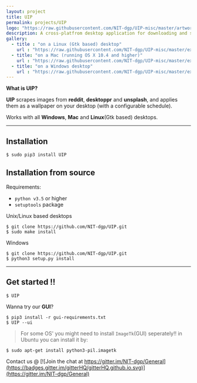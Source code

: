 ```yaml
---
layout: project
title: UIP
permalink: projects/UIP
logo: "https://raw.githubusercontent.com/NIT-dgp/UIP-misc/master/artwork/UIP_logo_v4.png"
description: A cross-platfrom desktop application for downloading and scheduling wallpapers.
gallery:
  - title : "on a Linux (Gtk based) desktop"
    url : "https://raw.githubusercontent.com/NIT-dgp/UIP-misc/master/examples/gnome_wallpaper.png"
  - title: "on a Mac (running OS X 10.4 and higher)"
    url : "https://raw.githubusercontent.com/NIT-dgp/UIP-misc/master/examples/mac_wallpaper.png"
  - title: "on a Windows desktop"
    url : "https://raw.githubusercontent.com/NIT-dgp/UIP-misc/master/examples/win_wallpaper.png"
---
```


**What is UIP?**

**UIP** scrapes images from **reddit**, **desktoppr** and **unsplash**, and
applies them as a wallpaper on your desktop (with a configurable schedule).

Works with all **Windows**, **Mac** and **Linux**(Gtk based) desktops.

***

Installation
------------
```
$ sudo pip3 install UIP
```

Installation from source
------------------------
Requirements:
- `python v3.5` or higher
- `setuptools` package


Unix/Linux based desktops
```
$ git clone https://github.com/NIT-dgp/UIP.git
$ sudo make install
```
Windows
```
$ git clone https://github.com/NIT-dgp/UIP.git
$ python3 setup.py install
```

***

Get started !!
--------------
```
$ UIP
```

Wanna try our **GUI**?
```
$ pip3 install -r gui-requirements.txt
$ UIP --ui
```
>For some OS' you might need to install `ImageTk`(GUI)
seperately!!
>in Ubuntu you can install it by:

```
$ sudo apt-get install python3-pil.imagetk
```

Contact us @ [![Join the chat at https://gitter.im/NIT-dgp/General](https://badges.gitter.im/gitterHQ/gitterHQ.github.io.svg)](https://gitter.im/NIT-dgp/General)
